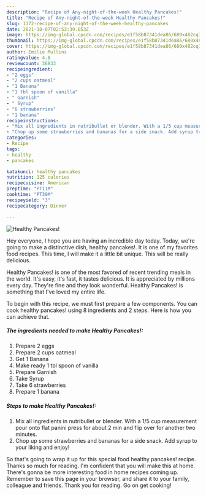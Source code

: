 ```yaml
---
description: "Recipe of Any-night-of-the-week Healthy Pancakes!"
title: "Recipe of Any-night-of-the-week Healthy Pancakes!"
slug: 1172-recipe-of-any-night-of-the-week-healthy-pancakes
date: 2021-10-07T02:53:39.053Z
image: https://img-global.cpcdn.com/recipes/e1f58b87341dea86/680x482cq70/healthy-pancakes-recipe-main-photo.jpg
thumbnail: https://img-global.cpcdn.com/recipes/e1f58b87341dea86/680x482cq70/healthy-pancakes-recipe-main-photo.jpg
cover: https://img-global.cpcdn.com/recipes/e1f58b87341dea86/680x482cq70/healthy-pancakes-recipe-main-photo.jpg
author: Emilie Mullins
ratingvalue: 4.8
reviewcount: 36833
recipeingredient:
- "2 eggs"
- "2 cups oatmeal"
- "1 Banana"
- "1 tbl spoon of vanilla"
- " Garnish"
- " Syrup"
- "6 strawberries"
- "1 banana"
recipeinstructions:
- "Mix all ingredients in nutribullet or blender. With a 1/5 cup measurement pour onto flat panini press for about 2 min and flip over for another two minutes."
- "Chop up some strawberries and bananas for a side snack. Add syrup to your liking and enjoy!"
categories:
- Recipe
tags:
- healthy
- pancakes

katakunci: healthy pancakes 
nutrition: 125 calories
recipecuisine: American
preptime: "PT11M"
cooktime: "PT39M"
recipeyield: "3"
recipecategory: Dinner

---
```



![Healthy Pancakes!](https://img-global.cpcdn.com/recipes/e1f58b87341dea86/680x482cq70/healthy-pancakes-recipe-main-photo.jpg)

Hey everyone, I hope you are having an incredible day today. Today, we're going to make a distinctive dish, healthy pancakes!. It is one of my favorites food recipes. This time, I will make it a little bit unique. This will be really delicious.



Healthy Pancakes! is one of the most favored of recent trending meals in the world. It's easy, it's fast, it tastes delicious. It is appreciated by millions every day. They're fine and they look wonderful. Healthy Pancakes! is something that I've loved my entire life.


To begin with this recipe, we must first prepare a few components. You can cook healthy pancakes! using 8 ingredients and 2 steps. Here is how you can achieve that.

<!--inarticleads1-->

##### The ingredients needed to make Healthy Pancakes!:

1. Prepare 2 eggs
1. Prepare 2 cups oatmeal
1. Get 1 Banana
1. Make ready 1 tbl spoon of vanilla
1. Prepare  Garnish
1. Take  Syrup
1. Take 6 strawberries
1. Prepare 1 banana




<!--inarticleads2-->

##### Steps to make Healthy Pancakes!:

1. Mix all ingredients in nutribullet or blender. With a 1/5 cup measurement pour onto flat panini press for about 2 min and flip over for another two minutes.
1. Chop up some strawberries and bananas for a side snack. Add syrup to your liking and enjoy!




So that's going to wrap it up for this special food healthy pancakes! recipe. Thanks so much for reading. I'm confident that you will make this at home. There's gonna be more interesting food in home recipes coming up. Remember to save this page in your browser, and share it to your family, colleague and friends. Thank you for reading. Go on get cooking!
